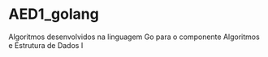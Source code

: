 # AED1_golang
Algoritmos desenvolvidos na linguagem Go para o componente Algoritmos e Estrutura de Dados I
